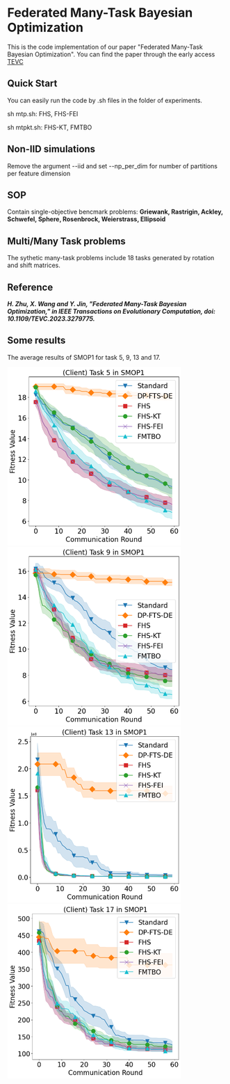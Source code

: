 # Federated Many-Task Bayesian Optimization
 
This is the code implementation of our paper "Federated Many-Task Bayesian Optimization". You can find the paper through the early access [TEVC](https://ieeexplore.ieee.org/document/10141991])

## Quick Start
You can easily run the code by .sh files in the folder of experiments.

sh mtp.sh: FHS, FHS-FEI

sh mtpkt.sh: FHS-KT, FMTBO

## Non-IID simulations
Remove the argument --iid and set --np_per_dim for number of partitions per feature dimension

## SOP
Contain single-objective bencmark problems: **Griewank, Rastrigin, Ackley, Schwefel, Sphere, Rosenbrock, Weierstrass, Ellipsoid**

## Multi/Many Task problems
The sythetic many-task problems include 18 tasks generated by rotation and shift matrices.

## Reference
***H. Zhu, X. Wang and Y. Jin, "Federated Many-Task Bayesian Optimization," in IEEE Transactions on Evolutionary Computation, doi: 10.1109/TEVC.2023.3279775.***

## Some results
The average results of SMOP1 for task 5, 9, 13 and 17.

<div>
  <img src="figures/SMOP1_5.png" alt="Figure 1" width="400" />
  <img src="figures/SMOP1_9.png" alt="Figure 2" width="400" />
  <img src="figures/SMOP1_13.png" alt="Figure 3" width="400" />
  <img src="figures/SMOP1_17.png" alt="Figure 4" width="400" />
</div>
